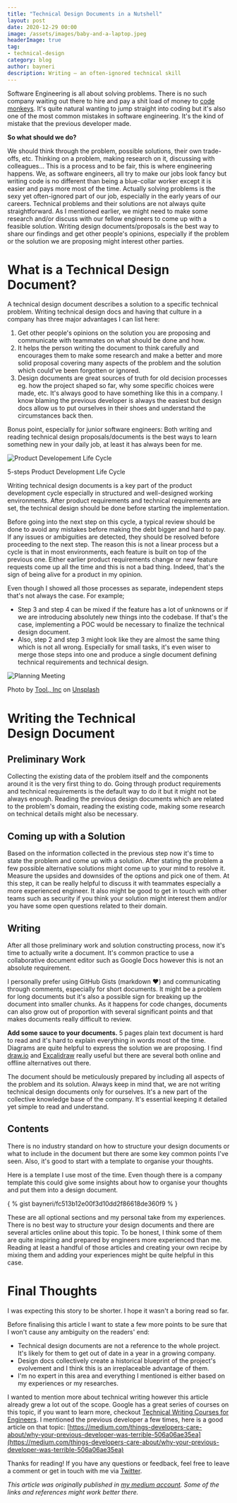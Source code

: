```yaml
---
title: "Technical Design Documents in a Nutshell"
layout: post
date: 2020-12-29 00:00
image: /assets/images/baby-and-a-laptop.jpeg
headerImage: true
tag:
- technical-design
category: blog
author: bayneri
description: Writing — an often-ignored technical skill
---
```


Software Engineering is all about solving problems. There is no such company waiting out there to hire and pay a shit load of money to [code monkeys](https://www.urbandictionary.com/define.php?term=code%20monkey). It's quite natural wanting to jump straight into coding but it's also one of the most common mistakes in software engineering. It's the kind of mistake that the previous developer made.

**So what should we do?**

We should think through the problem, possible solutions, their own trade-offs, etc. Thinking on a problem, making research on it, discussing with colleagues… This is a process and to be fair, this is where engineering happens. We, as software engineers, all try to make our jobs look fancy but writing code is no different than being a blue-collar worker except it is easier and pays more most of the time. Actually solving problems is the sexy yet often-ignored part of our job, especially in the early years of our careers.
Technical problems and their solutions are not always quite straightforward. As I mentioned earlier, we might need to make some research and/or discuss with our fellow engineers to come up with a feasible solution. Writing design documents/proposals is the best way to share our findings and get other people's opinions, especially if the problem or the solution we are proposing might interest other parties.

# What is a Technical Design Document?
A technical design document describes a solution to a specific technical problem. Writing technical design docs and having that culture in a company has three major advantages I can list here:
1. Get other people's opinions on the solution you are proposing and communicate with teammates on what should be done and how.
2. It helps the person writing the document to think carefully and encourages them to make some research and make a better and more solid proposal covering many aspects of the problem and the solution which could've been forgotten or ignored.
3. Design documents are great sources of truth for old decision processes eg. how the project shaped so far, why some specific choices were made, etc. It's always good to have something like this in a company. I know blaming the previous developer is always the easiest but design docs allow us to put ourselves in their shoes and understand the circumstances back then.

Bonus point, especially for junior software engineers: Both writing and reading technical design proposals/documents is the best ways to learn something new in your daily job, at least it has always been for me.

![Product Developement Life Cycle](/assets/images/5-steps-product-development-lifecycle.png)
<figcaption class="caption">5-steps Product Development Life Cycle</figcaption>

Writing technical design documents is a key part of the product development cycle especially in structured and well-designed working environments. After product requirements and technical requirements are set, the technical design should be done before starting the implementation.

Before going into the next step on this cycle, a typical review should be done to avoid any mistakes before making the debt bigger and hard to pay. If any issues or ambiguities are detected, they should be resolved before proceeding to the next step. The reason this is not a linear process but a cycle is that in most environments, each feature is built on top of the previous one. Either earlier product requirements change or new feature requests come up all the time and this is not a bad thing. Indeed, that's the sign of being alive for a product in my opinion.

Even though I showed all those processes as separate, independent steps that's not always the case. For example;
* Step 3 and step 4 can be mixed if the feature has a lot of unknowns or if we are introducing absolutely new things into the codebase. If that's the case, implementing a POC would be necessary to finalize the technical design document.
* Also, step 2 and step 3 might look like they are almost the same thing which is not all wrong. Especially for small tasks, it's even wiser to merge those steps into one and produce a single document defining technical requirements and technical design.

![Planning Meeting](/assets/images/planning.jpg)
<figcaption class="caption">Photo by <a href="https://unsplash.com/@tool_inc?utm_source=unsplash&utm_medium=referral&utm_content=creditCopyText">Tool., Inc</a> on <a href="https://unsplash.com/s/photos/wireframe?utm_source=unsplash&utm_medium=referral&utm_content=creditCopyText">Unsplash</a>
  </figcaption>

# Writing the Technical Design Document

## Preliminary Work
Collecting the existing data of the problem itself and the components around it is the very first thing to do. Going through product requirements and technical requirements is the default way to do it but it might not be always enough. Reading the previous design documents which are related to the problem's domain, reading the existing code, making some research on technical details might also be necessary.

## Coming up with a Solution
Based on the information collected in the previous step now it's time to state the problem and come up with a solution. After stating the problem a few possible alternative solutions might come up to your mind to resolve it. Measure the upsides and downsides of the options and pick one of them. At this step, it can be really helpful to discuss it with teammates especially a more experienced engineer. It also might be good to get in touch with other teams such as security if you think your solution might interest them and/or you have some open questions related to their domain.

## Writing

After all those preliminary work and solution constructing process, now it's time to actually write a document. It's common practice to use a collaborative document editor such as Google Docs however this is not an absolute requirement.

I personally prefer using GitHub Gists (markdown ❤) and communicating through comments, especially for short documents. It might be a problem for long documents but it's also a possible sign for breaking up the document into smaller chunks. As it happens for code changes, documents can also grow out of proportion with several significant points and that makes documents really difficult to review.

**Add some sauce to your documents.** 5 pages plain text document is hard to read and it's hard to explain everything in words most of the time. Diagrams are quite helpful to express the solution we are proposing. I find [draw.io](https://draw.io) and [Excalidraw](https://excalidraw.com/) really useful but there are several both online and offline alternatives out there.

The document should be meticulously prepared by including all aspects of the problem and its solution. Always keep in mind that, we are not writing technical design documents only for ourselves. It's a new part of the collective knowledge base of the company. It's essential keeping it detailed yet simple to read and understand.

## Contents
There is no industry standard on how to structure your design documents or what to include in the document but there are some key common points I've seen. Also, it's good to start with a template to organise your thoughts.

Here is a template I use most of the time. Even though there is a company template this could give some insights about how to organise your thoughts and put them into a design document.

{ % gist bayneri/fc513b12e00f3d10dd2f86618de360f9 % }

These are all optional sections and my personal take from my experiences. There is no best way to structure your design documents and there are several articles online about this topic. To be honest, I think some of them are quite inspiring and prepared by engineers more experienced than me. Reading at least a handful of those articles and creating your own recipe by mixing them and adding your experiences might be quite helpful in this case.

# Final Thoughts
I was expecting this story to be shorter. I hope it wasn't a boring read so far.

Before finalising this article I want to state a few more points to be sure that I won't cause any ambiguity on the readers' end:
* Technical design documents are not a reference to the whole project. It's likely for them to get out of date in a year in a growing company.
* Design docs collectively create a historical blueprint of the project's evolvement and I think this is an irreplaceable advantage of them.
* I'm no expert in this area and everything I mentioned is either based on my experiences or my researches.

<div class="breaker"></div>

I wanted to mention more about technical writing however this article already grew a lot out of the scope. Google has a great series of courses on this topic, if you want to learn more, checkout [Technical Writing Courses for Engineers](https://medium.com/r/?url=https%3A%2F%2Fdevelopers.google.com%2Ftech-writing).
I mentioned the previous developer a few times, here is a good article on that topic: [https://medium.com/things-developers-care-about/why-your-previous-developer-was-terrible-506a06ae35ea](https://medium.com/things-developers-care-about/why-your-previous-developer-was-terrible-506a06ae35ea)

<div class="breaker"></div>

Thanks for reading! If you have any questions or feedback, feel free to leave a comment or get in touch with me via [Twitter](https://twitter.com/bayneri).

*This article was originally published in [my medium account](https://cetiner.medium.com/technical-design-documents-in-a-nutshell-82f2eee299b7). Some of the links and references might work better there.*